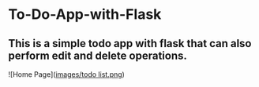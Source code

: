﻿# To-Do-App-with-Flask
## This is a simple todo app with flask that can also perform edit and delete operations. 

![Home Page]([images/todo list.png](https://github.com/md-hinoy-rahman-01/To-Do-App-with-Flask/blob/main/images/todo%20list.png))
